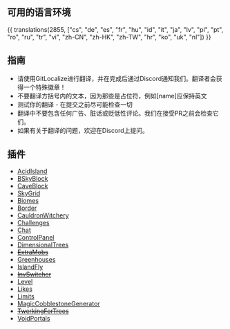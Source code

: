 ## 可用的语言环境

{{ translations(2855, ["cs", "de", "es", "fr", "hu", "id", "it", "ja", "lv", "pl", "pt", "ro", "ru", "tr", "vi", "zh-CN", "zh-HK", "zh-TW", "hr", "ko", "uk", "nl"]) }}

## 指南

* 请使用GitLocalize进行翻译，并在完成后通过Discord通知我们。翻译者会获得一个特殊徽章！
* 不要翻译方括号内的文本，因为那些是占位符，例如[name]应保持英文
* 测试你的翻译 - 在提交之前尽可能检查一切
* 翻译中不要包含任何广告、脏话或贬低性评论。我们在接受PR之前会检查它们。
* 如果有关于翻译的问题，欢迎在Discord上提问。

## 插件
- [AcidIsland](/gamemodes/AcidIsland/#translations)
- [BSkyBlock](/gamemodes/BSkyBlock/#translations)
- [CaveBlock](/gamemodes/CaveBlock/#translations)
- [SkyGrid](/gamemodes/SkyGrid/#translations)
- [Biomes](/addons/Biomes/#translations)
- [Border](/addons/Border/#translations)
- [CauldronWitchery](/addons/CauldronWitchery/#translations)
- [Challenges](/addons/Challenges/#translations)
- [Chat](/addons/Chat/#translations)
- [ControlPanel](/addons/ControlPanel/#translations)
- [DimensionalTrees](/addons/DimensionalTrees/#translations)
- ~~[ExtraMobs](Addons)~~
- [Greenhouses](/addons/Greenhouses/#translations)
- [IslandFly](/addons/IslandFly/#translations)
- ~~[InvSwitcher](Addons)~~
- [Level](/addons/Level/#translations)
- [Likes](/addons/Likes/#translations)
- [Limits](/addons/Limits/#translations)
- [MagicCobblestoneGenerator](/addons/MagicCobblestoneGenerator/#translations)
- ~~[TwerkingForTrees](Addons)~~
- [VoidPortals](/addons/VoidPortals/#translations)